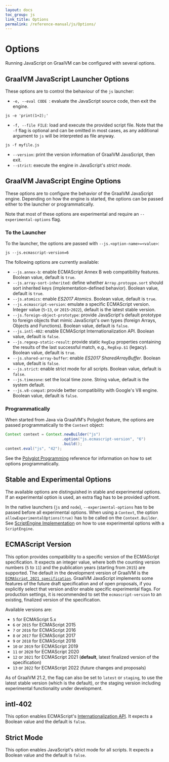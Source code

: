 ```yaml
---
layout: docs
toc_group: js
link_title: Options
permalink: /reference-manual/js/Options/
---
```

# Options

Running JavaScript on GraalVM can be configured with several options.

## GraalVM JavaScript Launcher Options

These options are to control the behaviour of the `js` launcher:
* `-e, --eval CODE `: evaluate the JavaScript source code, then exit the engine.
```shell
js -e 'print(1+2);'
```
* `-f, --file FILE`: load and execute the provided script file. Note that the `-f` flag is optional and can be omitted in most cases, as any additional argument to `js` will be interpreted as file anyway.
```shell
js -f myfile.js
```
* `--version`: print the version information of GraalVM JavaScript, then exit.
* `--strict`: execute the engine in JavaScript's _strict mode_.

##  GraalVM JavaScript Engine Options

These options are to configure the behavior of the GraalVM JavaScript engine.
Depending on how the engine is started, the options can be passed either to the launcher or programmatically.

Note that most of these options are experimental and require an `--experimental-options` flag.

### To the Launcher
To the launcher, the options are passed with `--js.<option-name>=<value>`:
```shell
js --js.ecmascript-version=6
```

The following options are currently available:
   * `--js.annex-b`: enable ECMAScript Annex B web compatibility features. Boolean value, default is `true`.
   * `--js.array-sort-inherited`: define whether `Array.protoype.sort` should sort inherited keys (implementation-defined behavior). Boolean value, default is `true`.
   * `--js.atomics`: enable *ES2017 Atomics*. Boolean value, default is `true`.
   * `--js.ecmascript-version`: emulate a specific ECMAScript version. Integer value (`5`-`13`, or `2015`-`2022`), default is the latest stable version.
   * `--js.foreign-object-prototype`: provide JavaScript's default prototype to foreign objects that mimic JavaScript's own types (foreign Arrays, Objects and Functions). Boolean value, default is `false`.
   * `--js.intl-402`: enable ECMAScript Internationalization API. Boolean value, default is `false`.
   * `--js.regexp-static-result`: provide static `RegExp` properties containing the results of the last successful match, e.g., `RegExp.$1` (legacy). Boolean value, default is `true`.
   * `--js.shared-array-buffer`: enable *ES2017 SharedArrayBuffer*. Boolean value, default is `false`.
   * `--js.strict`: enable strict mode for all scripts. Boolean value, default is `false`.
   * `--js.timezone`: set the local time zone. String value, default is the system default.
   * `--js.v8-compat`: provide better compatibility with Google's V8 engine. Boolean value, default is `false`.

### Programmatically
When started from Java via GraalVM's Polyglot feature, the options are passed programmatically to the `Context` object:
```java
Context context = Context.newBuilder("js")
                         .option("js.ecmascript-version", "6")
                         .build();
context.eval("js", "42");
```

See the [Polyglot Programming](../polyglot-programming.md/#passing-options-programmatically) reference for information on how to set options programmatically.

## Stable and Experimental Options

The available options are distinguished in stable and experimental options.
If an experimental option is used, an extra flag has to be provided upfront.

In the native launchers (`js` and `node`), `--experimental-options` has to be passed before all experimental options.
When using a `Context`, the option `allowExperimentalOptions(true)` has to be called on the `Context.Builder`.
See [ScriptEngine Implementation](ScriptEngine.md) on how to use experimental options with a `ScriptEngine`.

## ECMAScript Version

This option provides compatibility to a specific version of the ECMAScript specification.
It expects an integer value, where both the counting version numbers (`5` to `11`) and the publication years (starting from `2015`) are supported.
The default in the development version of GraalVM is the [`ECMAScript 2021 specification`](https://tc39.es/ecma262/).
GraalVM JavaScript implements some features of the future draft specification and of open proposals, if you explicitly select that version and/or enable specific experimental flags.
For production settings, it is recommended to set the `ecmascript-version` to an existing, finalized version of the specification.

Available versions are:
* `5` for ECMAScript 5.x
* `6` or `2015` for ECMAScript 2015
* `7` or `2016` for ECMAScript 2016
* `8` or `2017` for ECMAScript 2017
* `9` or `2018` for ECMAScript 2018
* `10` or `2019` for ECMAScript 2019
* `11` or `2020` for ECMAScript 2020
* `12` or `2021` for ECMAScript 2021 (**default**, latest finalized version of the specification)
* `13` or `2022` for ECMAScript 2022 (future changes and proposals)

As of GraalVM 21.2, the flag can also be set to `latest` or `staging`, to use the latest stable version (which is the default), or the staging version including experimental functionality under development.

## intl-402

This option enables ECMAScript's [Internationalization API](https://tc39.github.io/ecma402/).
It expects a Boolean value and the default is `false`.

## Strict Mode

This option enables JavaScript's strict mode for all scripts.
It expects a Boolean value and the default is `false`.
